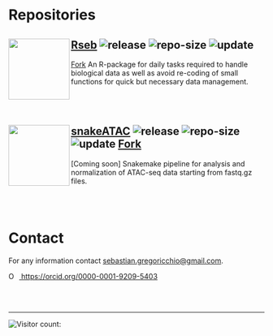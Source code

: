 # Repositories

## <img src="https://sebastian-gregoricchio.github.io/Rseb/Rseb_logo.svg" align="left" height = 120/> [Rseb](https://sebastian-gregoricchio.github.io/Rseb/) ![release](https://img.shields.io/github/v/release/sebastian-gregoricchio/Rseb) ![repo-size](https://shields.io/github/repo-size/sebastian-gregoricchio/Rseb) ![update](https://badges.pufler.dev/updated/sebastian-gregoricchio/Rseb)
<script async defer src="https://buttons.github.io/buttons.js"></script>
<a class="github-button" href="https://github.com/sebastian-gregoricchio/Rseb/fork" data-icon="octicon-repo-forked" data-show-count="true" aria-label="Fork sebastian-gregoricchio/Rseb on GitHub">Fork</a>
An R-package for daily tasks required to handle biological data as well as avoid re-coding of small functions for quick but necessary data management.

<br/><br/>
## <img src="https://sebastian-gregoricchio.github.io/snakeATAC/snakeATAC_logo.svg" align="left" height = 120/> [snakeATAC](https://sebastian-gregoricchio.github.io/snakeATAC/) ![release](https://img.shields.io/github/v/release/sebastian-gregoricchio/snakeATAC) ![repo-size](https://shields.io/github/repo-size/sebastian-gregoricchio/snakeATAC) ![update](https://badges.pufler.dev/updated/sebastian-gregoricchio/snakeATAC) <script async defer src="https://buttons.github.io/buttons.js"></script> <a class="github-button" href="https://github.com/sebastian-gregoricchio/snakeATAC/fork" data-icon="octicon-repo-forked" data-show-count="true" aria-label="Fork sebastian-gregoricchio/snakeATAC on GitHub">Fork</a>
[Coming soon] Snakemake pipeline for analysis and normalization of ATAC-seq data starting from fastq.gz files.



<br/><br/>
# Contact
For any information contact [sebastian.gregoricchio@gmail.com](mailto:sebastian.gregoricchio@gmail.com).

<div itemscope itemtype="https://schema.org/Person"><a itemprop="sameAs" content="https://orcid.org/0000-0001-9209-5403" href="https://orcid.org/0000-0001-9209-5403" target="orcid.widget" rel="me noopener noreferrer" style="vertical-align:top;"><img src="https://orcid.org/sites/default/files/images/orcid_16x16.png" style="width:1em;margin-right:.5em;" alt="ORCID iD icon"> https://orcid.org/0000-0001-9209-5403</a></div>


<br/><br/>

----------------------------------------------------------------------------------------------

![Visitor count: ](https://profile-counter.glitch.me/sebastian-gregoricchio/count.svg)

